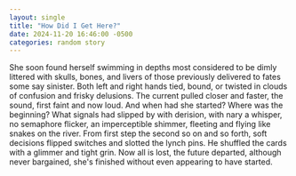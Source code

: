 ```yaml
---
layout: single
title: "How Did I Get Here?"
date: 2024-11-20 16:46:00 -0500
categories: random story
---
```


She soon found herself swimming in depths most considered to be dimly littered with skulls, bones, and livers of those previously delivered to fates some say sinister. Both left and right hands tied, bound, or twisted in clouds of confusion and frisky delusions. The current pulled closer and faster, the sound, first faint and now loud. And when had she started? Where was the beginning? What signals had slipped by with derision, with nary a whisper, no semaphore flicker, an imperceptible shimmer, fleeting and flying like snakes on the river. From first step the second so on and so forth, soft decisions flipped switches and slotted the lynch pins. He shuffled the cards with a glimmer and tight grin. Now all is lost, the future departed, although never bargained, she's finished without even appearing to have started.
